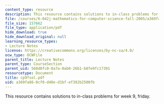 ```yaml
---
content_type: resource
description: This resource contains solutions to in-class problems for week 9, friday.
file: /courses/6-042j-mathematics-for-computer-science-fall-2005/a369fa860cf0d40ed1bfef392b2500fb_cp9fsol.pdf
file_size: 157662
file_type: application/pdf
hide_download: true
hide_download_original: null
learning_resource_types:
- Lecture Notes
license: https://creativecommons.org/licenses/by-nc-sa/4.0/
ocw_type: OCWFile
parent_title: Lecture Notes
parent_type: CourseSection
parent_uid: 560d0fc0-0a7a-0ab0-26b1-b8fe9fc17391
resourcetype: Document
title: cp9fsol.pdf
uid: a369fa86-0cf0-d40e-d1bf-ef392b2500fb
---
```

This resource contains solutions to in-class problems for week 9, friday.